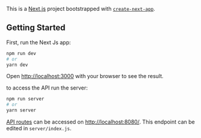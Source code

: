 This is a [Next.js](https://nextjs.org/) project bootstrapped with [`create-next-app`](https://github.com/vercel/next.js/tree/canary/packages/create-next-app).

## Getting Started

First, run the Next Js app:

```bash
npm run dev
# or
yarn dev
```

Open [http://localhost:3000](http://localhost:3000) with your browser to see the result.

to access the API run the server:

```bash
npm run server
# or
yarn server
```

[API routes](https://nextjs.org/docs/api-routes/introduction) can be accessed on [http://localhost:8080/](http://localhost:3000/api/hello). This endpoint can be edited in `server/index.js`.
